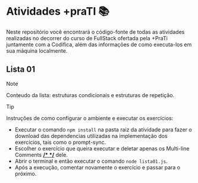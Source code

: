 # Atividades +praTI 📚

Neste repositório você encontrará o código-fonte de todas as atividades realizadas no decorrer do curso de FullStack ofertada pela +PraTi juntamente com a Codifica, além das
informações de como executa-los em sua máquina localmente.

## Lista 01
>[!NOTE]
> Conteudo da lista: estruturas condicionais e estruturas de repetição.

>[!TIP]
>Instruções de como configurar o ambiente e executar os exercícios:
> - Executar o comando `npm install` na pasta raiz da atividade para fazer o download das dependencias utilizadas na implementação dos exercícios, tais como o prompt-sync.
> - Escolher o exercício que queira executar e deletar apenas os Multi-line Comments **[/* */](https://www.w3schools.com/js/js_comments.asp)** dele.
> - Abrir o terminal e então executar o comando `node lista01.js`.
> - Após a execução, comentar novamente o exercício e passar para o próximo.
